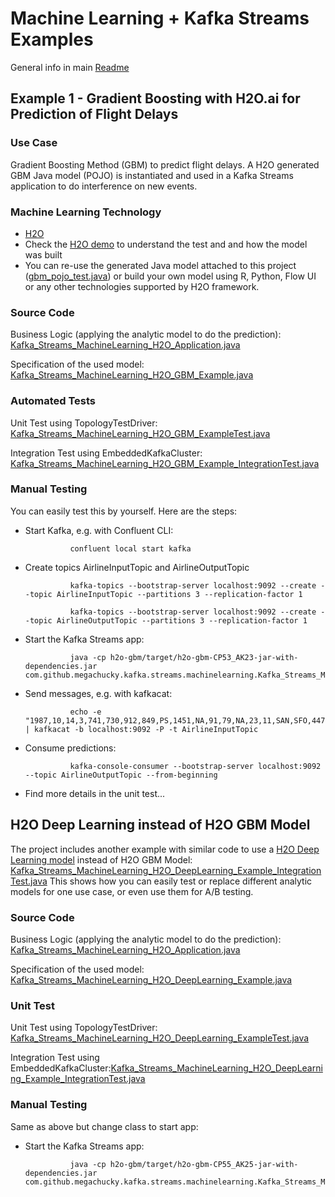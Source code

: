 # Machine Learning + Kafka Streams Examples

General info in main [Readme](../readme.md) 

## Example 1 - Gradient Boosting with H2O.ai for Prediction of Flight Delays

### Use Case

Gradient Boosting Method (GBM) to predict flight delays.
A H2O generated GBM Java model (POJO) is instantiated and used in a Kafka Streams application to do interference on new events.

### Machine Learning Technology

* [H2O](https://www.h2o.ai)
* Check the [H2O demo](https://github.com/h2oai/h2o-2/wiki/Hacking-Airline-DataSet-with-H2O) to understand the test and and how the model was built
* You can re-use the generated Java model attached to this project ([gbm_pojo_test.java](src/main/java/com/github/megachucky/kafka/streams/machinelearning/models/gbm_pojo_test.java)) or build your own model using R, Python, Flow UI or any other technologies supported by H2O framework.

### Source Code

Business Logic (applying the analytic model to do the prediction):
[Kafka_Streams_MachineLearning_H2O_Application.java](src/main/java/com/github/megachucky/kafka/streams/machinelearning/Kafka_Streams_MachineLearning_H2O_Application.java)

Specification of the used model:
[Kafka_Streams_MachineLearning_H2O_GBM_Example.java](src/main/java/com/github/megachucky/kafka/streams/machinelearning/Kafka_Streams_MachineLearning_H2O_GBM_Example.java)

### Automated Tests

Unit Test using TopologyTestDriver:
[Kafka_Streams_MachineLearning_H2O_GBM_ExampleTest.java](src/test/java/com/github/megachucky/kafka/streams/machinelearning/Kafka_Streams_MachineLearning_H2O_GBM_ExampleTest.java)

Integration Test using EmbeddedKafkaCluster:
[Kafka_Streams_MachineLearning_H2O_GBM_Example_IntegrationTest.java](src/test/java/com/github/megachucky/kafka/streams/machinelearning/Kafka_Streams_MachineLearning_H2O_GBM_Example_IntegrationTest.java)

### Manual Testing

You can easily test this by yourself. Here are the steps:

* Start Kafka, e.g. with Confluent CLI:

                confluent local start kafka
* Create topics AirlineInputTopic and AirlineOutputTopic

                kafka-topics --bootstrap-server localhost:9092 --create --topic AirlineInputTopic --partitions 3 --replication-factor 1

                kafka-topics --bootstrap-server localhost:9092 --create --topic AirlineOutputTopic --partitions 3 --replication-factor 1
* Start the Kafka Streams app: 

                java -cp h2o-gbm/target/h2o-gbm-CP53_AK23-jar-with-dependencies.jar com.github.megachucky.kafka.streams.machinelearning.Kafka_Streams_MachineLearning_H2O_GBM_Example
* Send messages, e.g. with kafkacat:

                echo -e "1987,10,14,3,741,730,912,849,PS,1451,NA,91,79,NA,23,11,SAN,SFO,447,NA,NA,0,NA,0,NA,NA,NA,NA,NA,YES,YES" | kafkacat -b localhost:9092 -P -t AirlineInputTopic
* Consume predictions:

                kafka-console-consumer --bootstrap-server localhost:9092 --topic AirlineOutputTopic --from-beginning
* Find more details in the unit test...

## H2O Deep Learning instead of H2O GBM Model

The project includes another example with similar code to use a [H2O Deep Learning model](src/main/java/com/github/megachucky/kafka/streams/machinelearning/models/deeplearning_fe7c1f02_08ec_4070_b784_c2531147e451.java) instead of H2O GBM Model: [Kafka_Streams_MachineLearning_H2O_DeepLearning_Example_IntegrationTest.java](src/test/java/com/github/megachucky/kafka/streams/machinelearning/test/Kafka_Streams_MachineLearning_H2O_DeepLearning_Example_IntegrationTest.java)
This shows how you can easily test or replace different analytic models for one use case, or even use them for A/B testing.

### Source Code

Business Logic (applying the analytic model to do the prediction):
[Kafka_Streams_MachineLearning_H2O_Application.java](src/main/java/com/github/megachucky/kafka/streams/machinelearning/Kafka_Streams_MachineLearning_H2O_Application.java)

Specification of the used model:
[Kafka_Streams_MachineLearning_H2O_DeepLearning_Example.java](src/main/java/com/github/megachucky/kafka/streams/machinelearning/Kafka_Streams_MachineLearning_H2O_DeepLearning_Example.java)

### Unit Test

Unit Test using TopologyTestDriver:
[Kafka_Streams_MachineLearning_H2O_DeepLearning_ExampleTest.java](src/test/java/com/github/megachucky/kafka/streams/machinelearning/Kafka_Streams_MachineLearning_H2O_DeepLearning_ExampleTest.java)

Integration Test using EmbeddedKafkaCluster:[Kafka_Streams_MachineLearning_H2O_DeepLearning_Example_IntegrationTest.java](src/test/java/com/github/megachucky/kafka/streams/machinelearning/Kafka_Streams_MachineLearning_H2O_DeepLearning_Example_IntegrationTest.java)

### Manual Testing

Same as above but change class to start app:

* Start the Kafka Streams app: 

                java -cp h2o-gbm/target/h2o-gbm-CP55_AK25-jar-with-dependencies.jar com.github.megachucky.kafka.streams.machinelearning.Kafka_Streams_MachineLearning_H2O_DeepLearning_Example